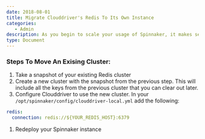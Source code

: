 ```yaml
---
date: 2018-08-01
title: Migrate Clouddriver's Redis To Its Own Instance
categories:
   - Admin
description: As you begin to scale your usage of Spinnaker, it makes sense to start separating out your redis instances per micro-service
type: Document
---
```


### Steps To Move An Exising Cluster:

1. Take a snapshot of your existing Redis cluster
1. Create a new cluster with the snapshot from the previous step.  This will include all the keys from the previous cluster that you can clear out later.
1. Configure Clouddriver to use the new cluster.  In your `/opt/spinnaker/config/clouddriver-local.yml` add the following:
```yml
redis:
  connection: redis://${YOUR_REDIS_HOST}:6379
```
1. Redeploy your Spinnaker instance